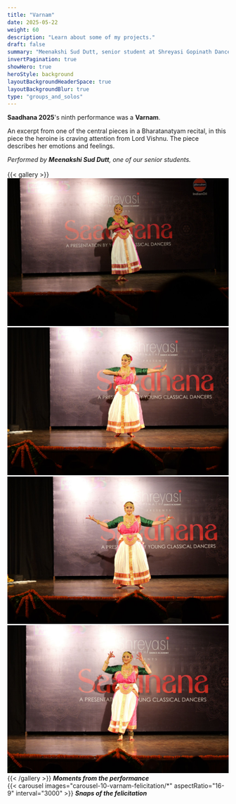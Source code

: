 ```yaml
---
title: "Varnam"
date: 2025-05-22
weight: 60
description: "Learn about some of my projects."
draft: false
summary: "Meenakshi Sud Dutt, senior student at Shreyasi Gopinath Dance Academy"
invertPagination: true
showHero: true
heroStyle: background
layoutBackgroundHeaderSpace: true
layoutBackgroundBlur: true
type: "groups_and_solos"
---
```

**Saadhana 2025**'s ninth performance was a **Varnam**.

An excerpt from one of the central pieces in a Bharatanatyam recital, in this piece the heroine is craving attention from Lord Vishnu. The piece describes her emotions and feelings.

_Performed by **Meenakshi Sud Dutt**, one of our senior students._
<br />
<br />
{{< gallery >}}
  <img src="gallery-10-varnam-performance/10-P1072511.JPG" class="grid-w50 md:grid-w33 xl:grid-w50" />
  <img src="gallery-10-varnam-performance/10-P1072523.JPG" class="grid-w50 md:grid-w33 xl:grid-w50" />
  <img src="gallery-10-varnam-performance/10-P1072529.JPG" class="grid-w50 md:grid-w33 xl:grid-w50" />
  <img src="gallery-10-varnam-performance/10-P1072548.JPG" class="grid-w50 md:grid-w33 xl:grid-w50" />
{{< /gallery >}}
_**Moments from the performance**_
<br />
{{< carousel images="carousel-10-varnam-felicitation/*" aspectRatio="16-9" interval="3000" >}}
_**Snaps of the felicitation**_